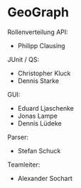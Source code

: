 # GeoGraph

Rollenverteilung
API:
- Philipp Clausing

JUnit / QS:
- Christopher Kluck
- Dennis Starke

GUI:
- Eduard Ljaschenke
- Jonas Lampe
- Dennis Lüdeke

Parser:
- Stefan Schuck

Teamleiter:
- Alexander Sochart
